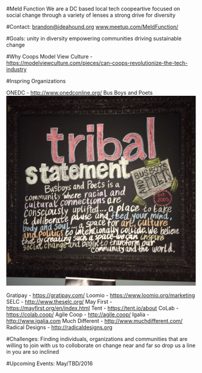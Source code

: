 #Meld Function
We are a DC based local tech coopeartive focused on social change through a variety of lenses a strong drive for diversity

#Contact:
brandon@ideahound.org
 www.meetup.com/MeldFunction/

#Goals: 
unity in diversity
empowering communities
driving sustainable change

#Why Coops
Model View Culture - https://modelviewculture.com/pieces/can-coops-revolutionize-the-tech-industry

#Inspring Organizations

ONEDC - http://www.onedconline.org/
Bus Boys and Poets
![alt tag](tribal_statement.jpg)

Gratipay - https://gratipay.com/
Loomio - https://www.loomio.org/marketing
SELC - http://www.theselc.org/
May First - https://mayfirst.org/en/index.html
Tent - https://tent.io/about
CoLab - https://colab.coop/
Agile Coop - http://agile.coop/
Igalia - http://www.igalia.com
Much Different - http://www.muchdifferent.com/
Radical Designs - http://radicaldesigns.org

#Challenges: 
Finding individuals, organizations and communities that are willing to join with us to colloborate on change near and far so drop us a line in you are so inclined

#Upcoming Events: May/TBD/2016

